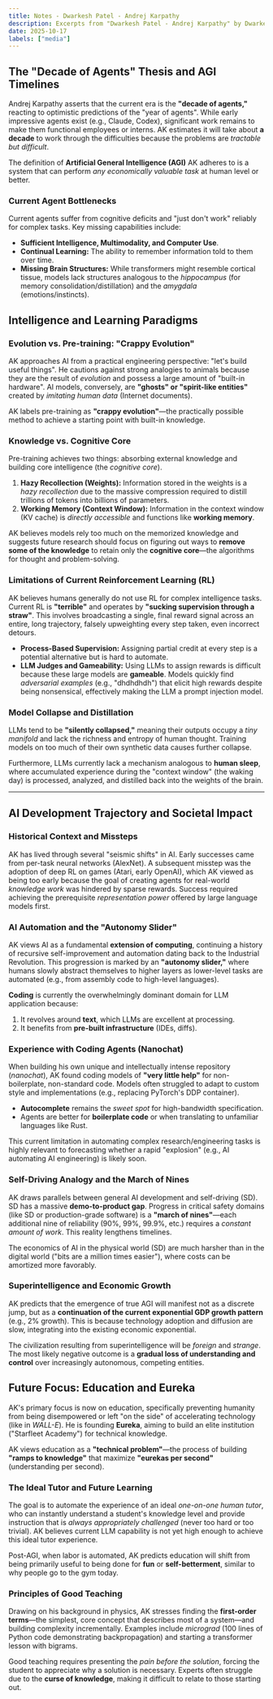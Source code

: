 ```yaml
---
title: Notes - Dwarkesh Patel - Andrej Karpathy
description: Excerpts from "Dwarkesh Patel - Andrej Karpathy" by Dwarkesh Patel
date: 2025-10-17
labels: ["media"]
---
```


## The "Decade of Agents" Thesis and AGI Timelines

Andrej Karpathy asserts that the current era is the **"decade of agents,"** reacting to optimistic predictions of the "year of agents". While early impressive agents exist (e.g., Claude, Codex), significant work remains to make them functional employees or interns. AK estimates it will take about **a decade** to work through the difficulties because the problems are *tractable but difficult*.

The definition of **Artificial General Intelligence (AGI)** AK adheres to is a system that can perform *any economically valuable task* at human level or better.

### Current Agent Bottlenecks

Current agents suffer from cognitive deficits and "just don't work" reliably for complex tasks. Key missing capabilities include:

*   **Sufficient Intelligence, Multimodality, and Computer Use**.
*   **Continual Learning:** The ability to remember information told to them over time.
*   **Missing Brain Structures:** While transformers might resemble cortical tissue, models lack structures analogous to the *hippocampus* (for memory consolidation/distillation) and the *amygdala* (emotions/instincts).

## Intelligence and Learning Paradigms

### Evolution vs. Pre-training: "Crappy Evolution"

AK approaches AI from a practical engineering perspective: "let's build useful things". He cautions against strong analogies to animals because they are the result of *evolution* and possess a large amount of "built-in hardware". AI models, conversely, are **"ghosts" or "spirit-like entities"** created by *imitating human data* (Internet documents).

AK labels pre-training as **"crappy evolution"**—the practically possible method to achieve a starting point with built-in knowledge.

### Knowledge vs. Cognitive Core

Pre-training achieves two things: absorbing external knowledge and building core intelligence (the *cognitive core*).

1.  **Hazy Recollection (Weights):** Information stored in the weights is a *hazy recollection* due to the massive compression required to distill trillions of tokens into billions of parameters.
2.  **Working Memory (Context Window):** Information in the context window (KV cache) is *directly accessible* and functions like **working memory**.

AK believes models rely too much on the memorized knowledge and suggests future research should focus on figuring out ways to **remove some of the knowledge** to retain only the **cognitive core**—the algorithms for thought and problem-solving.

### Limitations of Current Reinforcement Learning (RL)

AK believes humans generally do not use RL for complex intelligence tasks. Current RL is **"terrible"** and operates by **"sucking supervision through a straw"**. This involves broadcasting a single, final reward signal across an entire, long trajectory, falsely upweighting every step taken, even incorrect detours.

*   **Process-Based Supervision:** Assigning partial credit at every step is a potential alternative but is hard to automate.
*   **LLM Judges and Gameability:** Using LLMs to assign rewards is difficult because these large models are **gameable**. Models quickly find *adversarial examples* (e.g., "dhdhdhdh") that elicit high rewards despite being nonsensical, effectively making the LLM a prompt injection model.

### Model Collapse and Distillation

LLMs tend to be **"silently collapsed,"** meaning their outputs occupy a *tiny manifold* and lack the richness and entropy of human thought. Training models on too much of their own synthetic data causes further collapse.

Furthermore, LLMs currently lack a mechanism analogous to **human sleep**, where accumulated experience during the "context window" (the waking day) is processed, analyzed, and distilled back into the weights of the brain.

---

## AI Development Trajectory and Societal Impact

### Historical Context and Missteps

AK has lived through several "seismic shifts" in AI. Early successes came from per-task neural networks (AlexNet). A subsequent misstep was the adoption of deep RL on games (Atari, early OpenAI), which AK viewed as being too early because the goal of creating agents for real-world *knowledge work* was hindered by sparse rewards. Success required achieving the prerequisite *representation power* offered by large language models first.

### AI Automation and the "Autonomy Slider"

AK views AI as a fundamental **extension of computing**, continuing a history of recursive self-improvement and automation dating back to the Industrial Revolution. This progression is marked by an **"autonomy slider,"** where humans slowly abstract themselves to higher layers as lower-level tasks are automated (e.g., from assembly code to high-level languages).

**Coding** is currently the overwhelmingly dominant domain for LLM application because:

1.  It revolves around **text**, which LLMs are excellent at processing.
2.  It benefits from **pre-built infrastructure** (IDEs, diffs).

### Experience with Coding Agents (Nanochat)

When building his own unique and intellectually intense repository (*nanochat*), AK found coding models of **"very little help"** for non-boilerplate, non-standard code. Models often struggled to adapt to custom style and implementations (e.g., replacing PyTorch's DDP container).

*   **Autocomplete** remains the *sweet spot* for high-bandwidth specification.
*   Agents are better for **boilerplate code** or when translating to unfamiliar languages like Rust.

This current limitation in automating complex research/engineering tasks is highly relevant to forecasting whether a rapid "explosion" (e.g., AI automating AI engineering) is likely soon.

### Self-Driving Analogy and the March of Nines

AK draws parallels between general AI development and self-driving (SD). SD has a massive **demo-to-product gap**. Progress in critical safety domains (like SD or production-grade software) is a **"march of nines"**—each additional nine of reliability (90%, 99%, 99.9%, etc.) requires a *constant amount of work*. This reality lengthens timelines.

The economics of AI in the physical world (SD) are much harsher than in the digital world ("bits are a million times easier"), where costs can be amortized more favorably.

### Superintelligence and Economic Growth

AK predicts that the emergence of true AGI will manifest not as a discrete jump, but as a **continuation of the current exponential GDP growth pattern** (e.g., 2% growth). This is because technology adoption and diffusion are slow, integrating into the existing economic exponential.

The civilization resulting from superintelligence will be *foreign* and *strange*. The most likely negative outcome is a **gradual loss of understanding and control** over increasingly autonomous, competing entities.

## Future Focus: Education and Eureka

AK's primary focus is now on education, specifically preventing humanity from being disempowered or left "on the side" of accelerating technology (like in *WALL-E*). He is founding **Eureka**, aiming to build an elite institution ("Starfleet Academy") for technical knowledge.

AK views education as a **"technical problem"**—the process of building **"ramps to knowledge"** that maximize **"eurekas per second"** (understanding per second).

### The Ideal Tutor and Future Learning

The goal is to automate the experience of an ideal *one-on-one human tutor*, who can instantly understand a student's knowledge level and provide instruction that is *always appropriately challenged* (never too hard or too trivial). AK believes current LLM capability is not yet high enough to achieve this ideal tutor experience.

Post-AGI, when labor is automated, AK predicts education will shift from being primarily useful to being done for **fun** or **self-betterment**, similar to why people go to the gym today.

### Principles of Good Teaching

Drawing on his background in physics, AK stresses finding the **first-order terms**—the simplest, core concept that describes most of a system—and building complexity incrementally. Examples include *micrograd* (100 lines of Python code demonstrating backpropagation) and starting a transformer lesson with bigrams.

Good teaching requires presenting the *pain before the solution*, forcing the student to appreciate why a solution is necessary. Experts often struggle due to the **curse of knowledge**, making it difficult to relate to those starting out.
